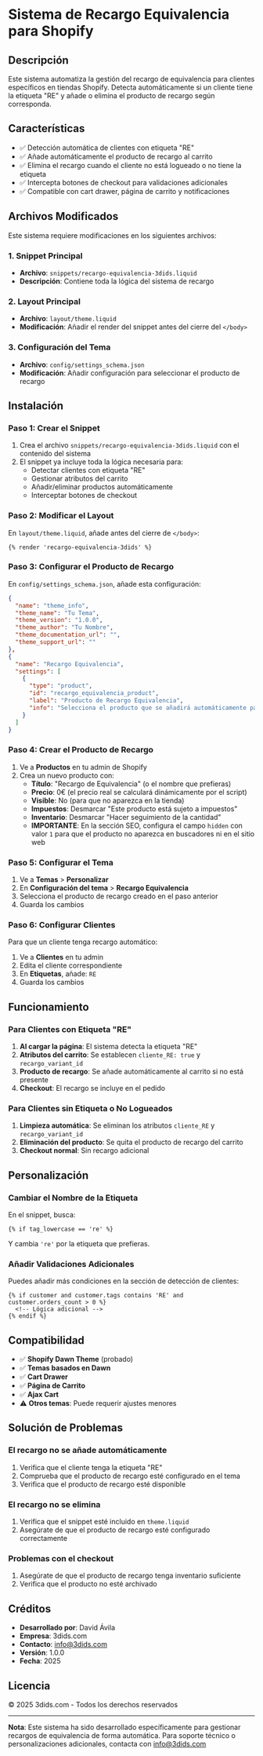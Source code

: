 # Sistema de Recargo Equivalencia para Shopify

## Descripción

Este sistema automatiza la gestión del recargo de equivalencia para clientes específicos en tiendas Shopify. Detecta automáticamente si un cliente tiene la etiqueta "RE" y añade o elimina el producto de recargo según corresponda.

## Características

- ✅ Detección automática de clientes con etiqueta "RE"
- ✅ Añade automáticamente el producto de recargo al carrito
- ✅ Elimina el recargo cuando el cliente no está logueado o no tiene la etiqueta
- ✅ Intercepta botones de checkout para validaciones adicionales
- ✅ Compatible con cart drawer, página de carrito y notificaciones


## Archivos Modificados

Este sistema requiere modificaciones en los siguientes archivos:

### 1. Snippet Principal
- **Archivo**: `snippets/recargo-equivalencia-3dids.liquid`
- **Descripción**: Contiene toda la lógica del sistema de recargo

### 2. Layout Principal
- **Archivo**: `layout/theme.liquid`
- **Modificación**: Añadir el render del snippet antes del cierre del `</body>`

### 3. Configuración del Tema
- **Archivo**: `config/settings_schema.json`
- **Modificación**: Añadir configuración para seleccionar el producto de recargo

## Instalación

### Paso 1: Crear el Snippet

1. Crea el archivo `snippets/recargo-equivalencia-3dids.liquid` con el contenido del sistema
2. El snippet ya incluye toda la lógica necesaria para:
   - Detectar clientes con etiqueta "RE"
   - Gestionar atributos del carrito
   - Añadir/eliminar productos automáticamente
   - Interceptar botones de checkout

### Paso 2: Modificar el Layout

En `layout/theme.liquid`, añade antes del cierre de `</body>`:

```liquid
{% render 'recargo-equivalencia-3dids' %}
```

### Paso 3: Configurar el Producto de Recargo

En `config/settings_schema.json`, añade esta configuración:

```json
{
  "name": "theme_info",
  "theme_name": "Tu Tema",
  "theme_version": "1.0.0",
  "theme_author": "Tu Nombre",
  "theme_documentation_url": "",
  "theme_support_url": ""
},
{
  "name": "Recargo Equivalencia",
  "settings": [
    {
      "type": "product",
      "id": "recargo_equivalencia_product",
      "label": "Producto de Recargo Equivalencia",
      "info": "Selecciona el producto que se añadirá automáticamente para clientes con etiqueta RE"
    }
  ]
}
```

### Paso 4: Crear el Producto de Recargo

1. Ve a **Productos** en tu admin de Shopify
2. Crea un nuevo producto con:
   - **Título**: "Recargo de Equivalencia" (o el nombre que prefieras)
   - **Precio**: 0€ (el precio real se calculará dinámicamente por el script)
   - **Visible**: No (para que no aparezca en la tienda)
   - **Impuestos**: Desmarcar "Este producto está sujeto a impuestos"
   - **Inventario**: Desmarcar "Hacer seguimiento de la cantidad"
   - **IMPORTANTE**: En la sección SEO, configura el campo `hidden` con valor `1` para que el producto no aparezca en buscadores ni en el sitio web

### Paso 5: Configurar el Tema

1. Ve a **Temas** > **Personalizar**
2. En **Configuración del tema** > **Recargo Equivalencia**
3. Selecciona el producto de recargo creado en el paso anterior
4. Guarda los cambios

### Paso 6: Configurar Clientes

Para que un cliente tenga recargo automático:

1. Ve a **Clientes** en tu admin
2. Edita el cliente correspondiente
3. En **Etiquetas**, añade: `RE`
4. Guarda los cambios

## Funcionamiento

### Para Clientes con Etiqueta "RE"

1. **Al cargar la página**: El sistema detecta la etiqueta "RE"
2. **Atributos del carrito**: Se establecen `cliente_RE: true` y `recargo_variant_id`
3. **Producto de recargo**: Se añade automáticamente al carrito si no está presente
4. **Checkout**: El recargo se incluye en el pedido

### Para Clientes sin Etiqueta o No Logueados

1. **Limpieza automática**: Se eliminan los atributos `cliente_RE` y `recargo_variant_id`
2. **Eliminación del producto**: Se quita el producto de recargo del carrito
3. **Checkout normal**: Sin recargo adicional



## Personalización

### Cambiar el Nombre de la Etiqueta

En el snippet, busca:

```liquid
{% if tag_lowercase == 're' %}
```

Y cambia `'re'` por la etiqueta que prefieras.



### Añadir Validaciones Adicionales

Puedes añadir más condiciones en la sección de detección de clientes:

```liquid
{% if customer and customer.tags contains 'RE' and customer.orders_count > 0 %}
  <!-- Lógica adicional -->
{% endif %}
```

## Compatibilidad

- ✅ **Shopify Dawn Theme** (probado)
- ✅ **Temas basados en Dawn**
- ✅ **Cart Drawer**
- ✅ **Página de Carrito**
- ✅ **Ajax Cart**
- ⚠️ **Otros temas**: Puede requerir ajustes menores

## Solución de Problemas

### El recargo no se añade automáticamente

1. Verifica que el cliente tenga la etiqueta "RE"
2. Comprueba que el producto de recargo esté configurado en el tema
3. Verifica que el producto de recargo esté disponible

### El recargo no se elimina

1. Verifica que el snippet esté incluido en `theme.liquid`
2. Asegúrate de que el producto de recargo esté configurado correctamente

### Problemas con el checkout

1. Asegúrate de que el producto de recargo tenga inventario suficiente
2. Verifica que el producto no esté archivado

## Créditos

- **Desarrollado por**: David Ávila
- **Empresa**: 3dids.com
- **Contacto**: info@3dids.com
- **Versión**: 1.0.0
- **Fecha**: 2025

## Licencia

© 2025 3dids.com - Todos los derechos reservados

---

**Nota**: Este sistema ha sido desarrollado específicamente para gestionar recargos de equivalencia de forma automática. Para soporte técnico o personalizaciones adicionales, contacta con info@3dids.com